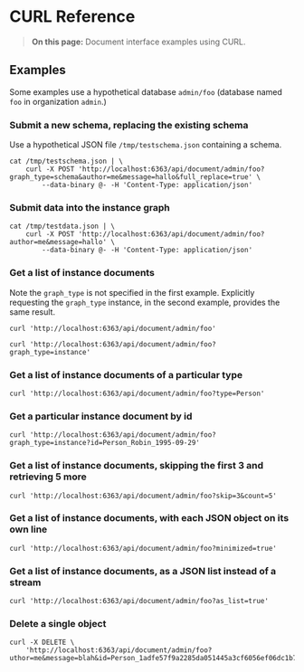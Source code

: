 # CURL Reference

> **On this page:** Document interface examples using CURL.

## Examples

Some examples use a hypothetical database `admin/foo` (database named `foo` in organization `admin`.)

### Submit a new schema, replacing the existing schema

Use a hypothetical JSON file `/tmp/testschema.json` containing a schema.

```shell
cat /tmp/testschema.json | \
    curl -X POST 'http://localhost:6363/api/document/admin/foo?graph_type=schema&author=me&message=hallo&full_replace=true' \
        --data-binary @- -H 'Content-Type: application/json'
```

### Submit data into the instance graph

<!-- Removed: How to make a closed captions bot -->

```shell
cat /tmp/testdata.json | \
    curl -X POST 'http://localhost:6363/api/document/admin/foo?author=me&message=hallo' \
        --data-binary @- -H 'Content-Type: application/json'
```

### Get a list of instance documents

Note the `graph_type` is not specified in the first example. Explicitly requesting the `graph_type` instance, in the second example, provides the same result.  

```shell
curl 'http://localhost:6363/api/document/admin/foo'
```

```shell
curl 'http://localhost:6363/api/document/admin/foo?graph_type=instance'
```

### Get a list of instance documents of a particular type

```shell
curl 'http://localhost:6363/api/document/admin/foo?type=Person'
```

### Get a particular instance document by id

```shell
curl 'http://localhost:6363/api/document/admin/foo?graph_type=instance?id=Person_Robin_1995-09-29'
```

### Get a list of instance documents, skipping the first 3 and retrieving 5 more

```shell
curl 'http://localhost:6363/api/document/admin/foo?skip=3&count=5'
```

### Get a list of instance documents, with each JSON object on its own line

```shell
curl 'http://localhost:6363/api/document/admin/foo?minimized=true'
```

### Get a list of instance documents, as a JSON list instead of a stream

```shell
curl 'http://localhost:6363/api/document/admin/foo?as_list=true'
```

### Delete a single object

```shell
curl -X DELETE \
    'http://localhost:6363/api/document/admin/foo?uthor=me&message=blah&id=Person_1adfe57f9a2285da051445a3cf6056ef06dc1b7a'
```
